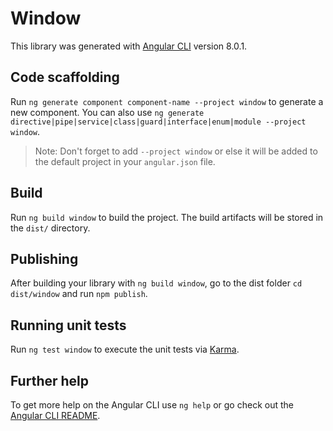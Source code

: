 # Window

This library was generated with [Angular CLI](https://github.com/angular/angular-cli) version 8.0.1.

## Code scaffolding

Run `ng generate component component-name --project window` to generate a new component. You can also use `ng generate directive|pipe|service|class|guard|interface|enum|module --project window`.
> Note: Don't forget to add `--project window` or else it will be added to the default project in your `angular.json` file. 

## Build

Run `ng build window` to build the project. The build artifacts will be stored in the `dist/` directory.

## Publishing

After building your library with `ng build window`, go to the dist folder `cd dist/window` and run `npm publish`.

## Running unit tests

Run `ng test window` to execute the unit tests via [Karma](https://karma-runner.github.io).

## Further help

To get more help on the Angular CLI use `ng help` or go check out the [Angular CLI README](https://github.com/angular/angular-cli/blob/master/README.md).
